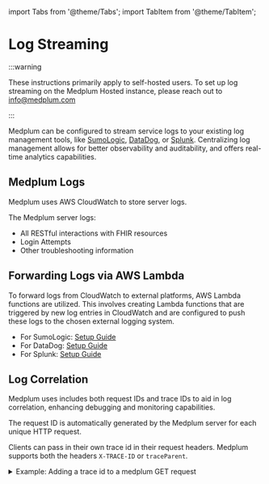 import Tabs from '@theme/Tabs';
import TabItem from '@theme/TabItem';

# Log Streaming

:::warning

These instructions primarily apply to self-hosted users. To set up log streaming on the Medplum Hosted instance, please reach out to [info@medplum.com](mailto:info@medplum.com)

:::

Medplum can be configured to stream service logs to your existing log management tools, like [SumoLogic](https://www.sumologic.com/), [DataDog](https://www.datadoghq.com/), or [Splunk](https://www.splunk.com/). Centralizing log management allows for better observability and auditability, and offers real-time analytics capabilities.

## Medplum Logs

Medplum uses AWS CloudWatch to store server logs.

The Medplum server logs:

- All RESTful interactions with FHIR resources
- Login Attempts
- Other troubleshooting information

## Forwarding Logs via AWS Lambda

To forward logs from CloudWatch to external platforms, AWS Lambda functions are utilized. This involves creating Lambda functions that are triggered by new log entries in CloudWatch and are configured to push these logs to the chosen external logging system.

- For SumoLogic: [Setup Guide](https://help.sumologic.com/docs/send-data/collect-from-other-data-sources/amazon-cloudwatch-logs/)
- For DataDog: [Setup Guide](https://docs.datadoghq.com/logs/guide/send-aws-services-logs-with-the-datadog-lambda-function/?tab=awsconsole)
- For Splunk: [Setup Guide](https://www.splunk.com/en_us/blog/tips-and-tricks/how-to-easily-stream-aws-cloudwatch-logs-to-splunk.html)

## Log Correlation

Medplum uses includes both request IDs and trace IDs to aid in log correlation, enhancing debugging and monitoring capabilities.

The request ID is automatically generated by the Medplum server for each unique HTTP request.

Clients can pass in their own trace id in their request headers. Medplum supports both the headers `X-TRACE-ID` or `traceParent`.

<details>
<summary>
  Example: Adding a trace id to a medplum GET request
</summary>

<Tabs groupId="language">
  <TabItem value="ts" label="Typescript">

```ts
await medplum.readResource('Patient', 'homer-simpson', {
  headers: {
    'X-TRACE-ID': 'MY-TRACE-ID',
  },
});
```

  </TabItem>

  <TabItem value="curl" label="cURL">

```bash
curl https://api.medplum.com/fhir/R4/Patient/homer-simpson \
  -H "Authorization: Bearer $TOKEN" \
  -H "Content-Type: application/fhir+json" \
  -H "X-TRACE-ID: "MY-TRACE-ID
```

  </TabItem>
</Tabs>
</details>
